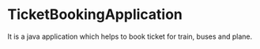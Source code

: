 # TicketBookingApplication

It is a java application which helps to book ticket for train, buses and plane.

